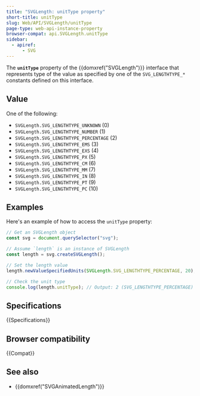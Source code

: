 ```yaml
---
title: "SVGLength: unitType property"
short-title: unitType
slug: Web/API/SVGLength/unitType
page-type: web-api-instance-property
browser-compat: api.SVGLength.unitType
sidebar:
  - apiref:
      - SVG
---
```


The **`unitType`** property of the {{domxref("SVGLength")}} interface that represents type of the value as specified by one of the `SVG_LENGTHTYPE_*` constants defined on this interface.

## Value

One of the following:

- `SVGLength.SVG_LENGTHTYPE_UNKNOWN` (0)
- `SVGLength.SVG_LENGTHTYPE_NUMBER` (1)
- `SVGLength.SVG_LENGTHTYPE_PERCENTAGE` (2)
- `SVGLength.SVG_LENGTHTYPE_EMS` (3)
- `SVGLength.SVG_LENGTHTYPE_EXS` (4)
- `SVGLength.SVG_LENGTHTYPE_PX` (5)
- `SVGLength.SVG_LENGTHTYPE_CM` (6)
- `SVGLength.SVG_LENGTHTYPE_MM` (7)
- `SVGLength.SVG_LENGTHTYPE_IN` (8)
- `SVGLength.SVG_LENGTHTYPE_PT` (9)
- `SVGLength.SVG_LENGTHTYPE_PC` (10)

## Examples

Here's an example of how to access the `unitType` property:

```js
// Get an SVGLength object
const svg = document.querySelector("svg");

// Assume `length` is an instance of SVGLength
const length = svg.createSVGLength();

// Set the length value
length.newValueSpecifiedUnits(SVGLength.SVG_LENGTHTYPE_PERCENTAGE, 20);

// Check the unit type
console.log(length.unitType); // Output: 2 (SVG_LENGTHTYPE_PERCENTAGE)
```

## Specifications

{{Specifications}}

## Browser compatibility

{{Compat}}

## See also

- {{domxref("SVGAnimatedLength")}}
